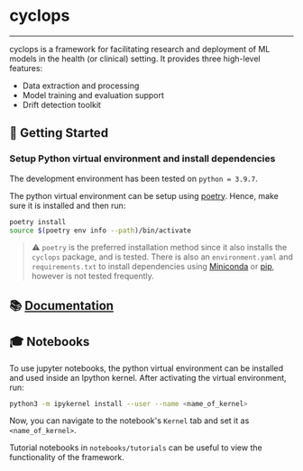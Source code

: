 
# cyclops
---------

cyclops is a framework for facilitating research and deployment of ML models
in the health (or clinical) setting. It provides three high-level features:

* Data extraction and processing
* Model training and evaluation support
* Drift detection toolkit


## 🐣 Getting Started

### Setup Python virtual environment and install dependencies

The development environment has been tested on ``python = 3.9.7``.

The python virtual environment can be setup using
[poetry](https://python-poetry.org/docs/#installation). Hence, make sure it is
installed and then run:

```bash
poetry install
source $(poetry env info --path)/bin/activate
```

> :warning: ``poetry`` is the preferred installation method since it also installs
the ``cyclops`` package, and is tested. There is also an ``environment.yaml``
and ``requirements.txt`` to install dependencies using
[Miniconda](https://docs.conda.io/en/latest/miniconda.html) or
[pip](https://pypi.org/project/pip/), however is not tested frequently.


## 📚 [Documentation](https://vectorinstitute.github.io/cyclops/)

## 🎓 Notebooks

To use jupyter notebooks, the python virtual environment can be installed and
used inside an Ipython kernel. After activating the virtual environment, run:

```bash
python3 -m ipykernel install --user --name <name_of_kernel>
```

Now, you can navigate to the notebook's ``Kernel`` tab and set it as
``<name_of_kernel>``.

Tutorial notebooks in ``notebooks/tutorials`` can be useful to view the
functionality of the framework.

